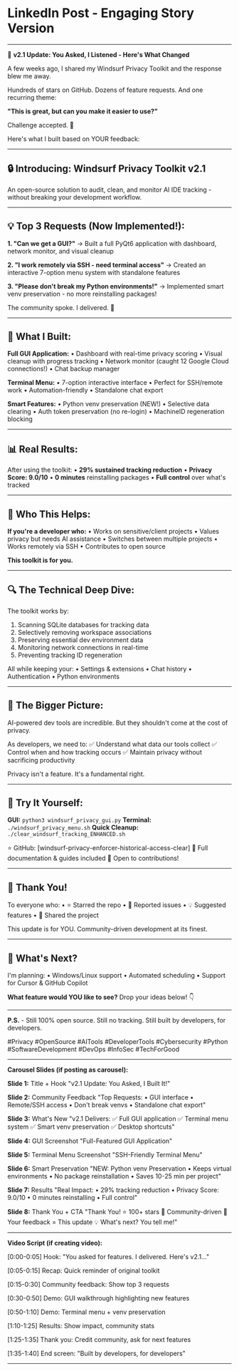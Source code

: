 # LinkedIn Post - Engaging Story Version

---

🚀 **v2.1 Update: You Asked, I Listened - Here's What Changed**

A few weeks ago, I shared my Windsurf Privacy Toolkit and the response blew me away.

Hundreds of stars on GitHub. Dozens of feature requests. And one recurring theme:

**"This is great, but can you make it easier to use?"**

Challenge accepted. 💪

Here's what I built based on YOUR feedback:

---

## 🔒 Introducing: Windsurf Privacy Toolkit v2.1

An open-source solution to audit, clean, and monitor AI IDE tracking - without breaking your development workflow.

---

## 💡 Top 3 Requests (Now Implemented!):

**1. "Can we get a GUI?"**
→ Built a full PyQt6 application with dashboard, network monitor, and visual cleanup

**2. "I work remotely via SSH - need terminal access"**
→ Created an interactive 7-option menu system with standalone features

**3. "Please don't break my Python environments!"**
→ Implemented smart venv preservation - no more reinstalling packages!

The community spoke. I delivered. 🎯

---

## 🎨 What I Built:

**Full GUI Application:**
• Dashboard with real-time privacy scoring
• Visual cleanup with progress tracking
• Network monitor (caught 12 Google Cloud connections!)
• Chat backup manager

**Terminal Menu:**
• 7-option interactive interface
• Perfect for SSH/remote work
• Automation-friendly
• Standalone chat export

**Smart Features:**
• Python venv preservation (NEW!)
• Selective data clearing
• Auth token preservation (no re-login)
• MachineID regeneration blocking

---

## 📊 Real Results:

After using the toolkit:
• **29% sustained tracking reduction**
• **Privacy Score: 9.0/10**
• **0 minutes** reinstalling packages
• **Full control** over what's tracked

---

## 🎯 Who This Helps:

**If you're a developer who:**
• Works on sensitive/client projects
• Values privacy but needs AI assistance
• Switches between multiple projects
• Works remotely via SSH
• Contributes to open source

**This toolkit is for you.**

---

## 🔍 The Technical Deep Dive:

The toolkit works by:
1. Scanning SQLite databases for tracking data
2. Selectively removing workspace associations
3. Preserving essential dev environment data
4. Monitoring network connections in real-time
5. Preventing tracking ID regeneration

All while keeping your:
• Settings & extensions
• Chat history
• Authentication
• Python environments

---

## 💬 The Bigger Picture:

AI-powered dev tools are incredible. But they shouldn't come at the cost of privacy.

As developers, we need to:
✅ Understand what data our tools collect
✅ Control when and how tracking occurs
✅ Maintain privacy without sacrificing productivity

Privacy isn't a feature. It's a fundamental right.

---

## 🚀 Try It Yourself:

**GUI:** `python3 windsurf_privacy_gui.py`
**Terminal:** `./windsurf_privacy_menu.sh`
**Quick Cleanup:** `./clear_windsurf_tracking_ENHANCED.sh`

⭐ GitHub: [windsurf-privacy-enforcer-historical-access-clear]
📖 Full documentation & guides included
🐛 Open to contributions!

---

## 🙏 Thank You!

To everyone who:
• ⭐ Starred the repo
• 🐛 Reported issues
• 💡 Suggested features
• 📢 Shared the project

This update is for YOU. Community-driven development at its finest.

---

## 🤔 What's Next?

I'm planning:
• Windows/Linux support
• Automated scheduling
• Support for Cursor & GitHub Copilot

**What feature would YOU like to see?** Drop your ideas below! 👇

---

**P.S.** - Still 100% open source. Still no tracking. Still built by developers, for developers.

#Privacy #OpenSource #AITools #DeveloperTools #Cybersecurity #Python #SoftwareDevelopment #DevOps #InfoSec #TechForGood

---

**Carousel Slides (if posting as carousel):**

**Slide 1:** Title + Hook
"v2.1 Update: You Asked, I Built It!"

**Slide 2:** Community Feedback
"Top Requests:
• GUI interface
• Remote/SSH access
• Don't break venvs
• Standalone chat export"

**Slide 3:** What's New
"v2.1 Delivers:
✅ Full GUI application
✅ Terminal menu system
✅ Smart venv preservation
✅ Desktop shortcuts"

**Slide 4:** GUI Screenshot
"Full-Featured GUI Application"

**Slide 5:** Terminal Menu Screenshot
"SSH-Friendly Terminal Menu"

**Slide 6:** Smart Preservation
"NEW: Python venv Preservation
• Keeps virtual environments
• No package reinstallation
• Saves 10-25 min per project"

**Slide 7:** Results
"Real Impact:
• 29% tracking reduction
• Privacy Score: 9.0/10
• 0 minutes reinstalling
• Full control"

**Slide 8:** Thank You + CTA
"Thank You!
⭐ 100+ stars
🐛 Community-driven
📖 Your feedback = This update
💡 What's next? You tell me!"

---

**Video Script (if creating video):**

[0:00-0:05] Hook: "You asked for features. I delivered. Here's v2.1..."

[0:05-0:15] Recap: Quick reminder of original toolkit

[0:15-0:30] Community feedback: Show top 3 requests

[0:30-0:50] Demo: GUI walkthrough highlighting new features

[0:50-1:10] Demo: Terminal menu + venv preservation

[1:10-1:25] Results: Show impact, community stats

[1:25-1:35] Thank you: Credit community, ask for next features

[1:35-1:40] End screen: "Built by developers, for developers"

---
